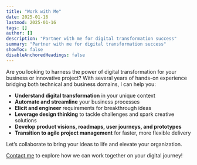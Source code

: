 ```yaml
---
title: "Work with Me"
date: 2025-01-16
lastmod: 2025-01-16
tags: []
author: []
description: "Partner with me for digital transformation success"
summary: "Partner with me for digital transformation success"
showToc: false
disableAnchoredHeadings: false
---
```


Are you looking to harness the power of digital transformation for your business or innovative project? With several years of hands-on experience bridging both technical and business domains, I can help you:

- **Understand digital transformation** in your unique context  
- **Automate and streamline** your business processes  
- **Elicit and engineer** requirements for breakthrough ideas  
- **Leverage design thinking** to tackle challenges and spark creative solutions  
- **Develop product visions, roadmaps, user journeys, and prototypes**  
- **Transition to agile project management** for faster, more flexible delivery  

Let’s collaborate to bring your ideas to life and elevate your organization.

[Contact me](mailto:nitishspatkar@gmail.com) to explore how we can work together on your digital journey!